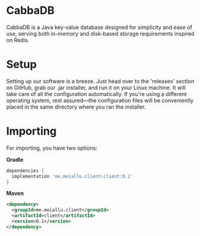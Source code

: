 # CabbaDB

CabbaDB is a Java key-value database designed for simplicity and ease of use, serving both in-memory and disk-based storage requirements inspired on Redis.

# Setup

Setting up our software is a breeze. Just head over to the 'releases' section on GitHub, grab our .jar installer, and run it on your Linux machine. It will take care of all the configuration automatically. If you're using a different operating system, rest assured—the configuration files will be conveniently placed in the same directory where you ran the installer.

# Importing

For importing, you have two options:

**Gradle**
```groovy
dependencies {
  implementation 'me.meiallu.client:client:0.1'
}
```

**Maven**
```xml
<dependency>
  <groupId>me.meiallu.client</groupId>
  <artifactId>client</artifactId>
  <version>0.1</version>
</dependency>
```
